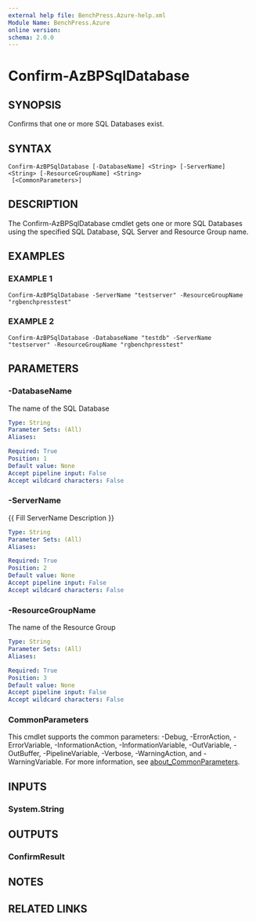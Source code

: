 ```yaml
---
external help file: BenchPress.Azure-help.xml
Module Name: BenchPress.Azure
online version:
schema: 2.0.0
---
```


# Confirm-AzBPSqlDatabase

## SYNOPSIS
Confirms that one or more SQL Databases exist.

## SYNTAX

```
Confirm-AzBPSqlDatabase [-DatabaseName] <String> [-ServerName] <String> [-ResourceGroupName] <String>
 [<CommonParameters>]
```

## DESCRIPTION
The Confirm-AzBPSqlDatabase cmdlet gets one or more SQL Databases using the specified SQL Database, SQL Server
and Resource Group name.

## EXAMPLES

### EXAMPLE 1
```
Confirm-AzBPSqlDatabase -ServerName "testserver" -ResourceGroupName "rgbenchpresstest"
```

### EXAMPLE 2
```
Confirm-AzBPSqlDatabase -DatabaseName "testdb" -ServerName "testserver" -ResourceGroupName "rgbenchpresstest"
```

## PARAMETERS

### -DatabaseName
The name of the SQL Database

```yaml
Type: String
Parameter Sets: (All)
Aliases:

Required: True
Position: 1
Default value: None
Accept pipeline input: False
Accept wildcard characters: False
```

### -ServerName
{{ Fill ServerName Description }}

```yaml
Type: String
Parameter Sets: (All)
Aliases:

Required: True
Position: 2
Default value: None
Accept pipeline input: False
Accept wildcard characters: False
```

### -ResourceGroupName
The name of the Resource Group

```yaml
Type: String
Parameter Sets: (All)
Aliases:

Required: True
Position: 3
Default value: None
Accept pipeline input: False
Accept wildcard characters: False
```

### CommonParameters
This cmdlet supports the common parameters: -Debug, -ErrorAction, -ErrorVariable, -InformationAction, -InformationVariable, -OutVariable, -OutBuffer, -PipelineVariable, -Verbose, -WarningAction, and -WarningVariable. For more information, see [about_CommonParameters](http://go.microsoft.com/fwlink/?LinkID=113216).

## INPUTS

### System.String
## OUTPUTS

### ConfirmResult
## NOTES

## RELATED LINKS
